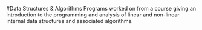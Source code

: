 #Data Structures & Algorithms
Programs worked on from a course giving an introduction to the programming and analysis of linear and non-linear internal data structures and associated algorithms. 


